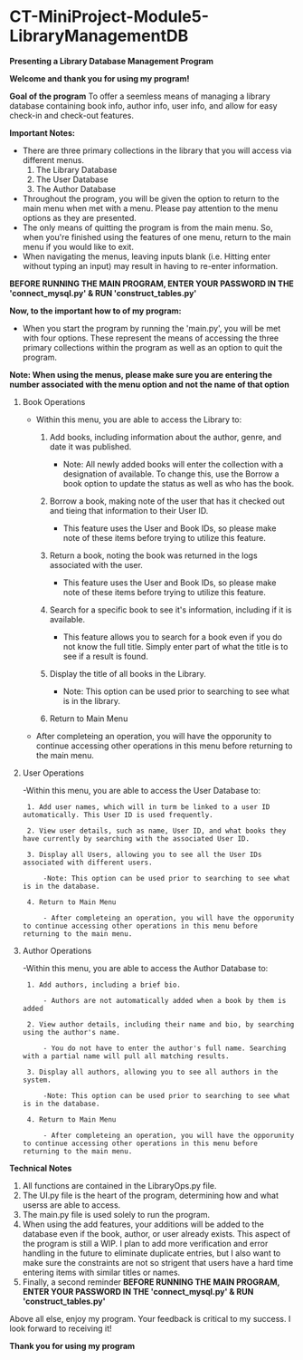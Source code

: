 # CT-MiniProject-Module5-LibraryManagementDB
**Presenting a Library Database Management Program**

**Welcome and thank you for using my program!**

**Goal of the program**
To offer a seemless means of managing a library database containing book info, author info, user info, and allow for easy check-in and check-out features.

**Important Notes:**
- There are three primary collections in the library that you will access via different menus.
    1. The Library Database
    2. The User Database
    3. The Author Database
- Throughout the program, you will be given the option to return to the main menu when met with a menu. Please pay attention to the menu options as they are presented.
- The only means of quitting the program is from the main menu. So, when you're finished using the features of one menu, return to the main menu if you would like to exit.
- When navigating the menus, leaving inputs blank (i.e. Hitting enter without typing an input) may result in having to re-enter information.

**BEFORE RUNNING THE MAIN PROGRAM, ENTER YOUR PASSWORD IN THE 'connect_mysql.py' & RUN 'construct_tables.py'**

**Now, to the important how to of my program:**

- When you start the program by running the 'main.py', you will be met with four options. These represent the means of accessing the three primary collections within the program as well as an option to quit the program.

**Note: When using the menus, please make sure you are entering the number associated with the menu option and not the name of that option**

1. Book Operations

    - Within this menu, you are able to access the Library to:

        1. Add books, including information about the author, genre, and date it was published.

            - Note: All newly added books will enter the collection with a designation of available. To change this, use the Borrow a book option to update the status as well as who has the book.

        2. Borrow a book, making note of the user that has it checked out and tieing that information to their User ID.

            - This feature uses the User and Book IDs, so please make note of these items before trying to utilize this feature.

        3. Return a book, noting the book was returned in the logs associated with the user.

            - This feature uses the User and Book IDs, so please make note of these items before trying to utilize this feature.

        4. Search for a specific book to see it's information, including if it is available.

            - This feature allows you to search for a book even if you do not know the full title. Simply enter part of what the title is to see if a result is found.

        5. Display the title of all books in the Library.

            - Note: This option can be used prior to searching to see what is in the library.

        6. Return to Main Menu
        
    - After completeing an operation, you will have the opporunity to continue accessing other operations in this menu before returning to the main menu.

2. User Operations

    -Within this menu, you are able to access the User Database to:

        1. Add user names, which will in turm be linked to a user ID automatically. This User ID is used frequently.

        2. View user details, such as name, User ID, and what books they have currently by searching with the associated User ID.

        3. Display all Users, allowing you to see all the User IDs associated with different users.

            -Note: This option can be used prior to searching to see what is in the database.

        4. Return to Main Menu

            - After completeing an operation, you will have the opporunity to continue accessing other operations in this menu before returning to the main menu.

3. Author Operations

    -Within this menu, you are able to access the Author Database to:

        1. Add authors, including a brief bio.

            - Authors are not automatically added when a book by them is added

        2. View author details, including their name and bio, by searching using the author's name.

            - You do not have to enter the author's full name. Searching with a partial name will pull all matching results.

        3. Display all authors, allowing you to see all authors in the system.

            -Note: This option can be used prior to searching to see what is in the database.

        4. Return to Main Menu

            - After completeing an operation, you will have the opporunity to continue accessing other operations in this menu before returning to the main menu.

**Technical Notes**
 1. All functions are contained in the LibraryOps.py file.
 2. The UI.py file is the heart of the program, determining how and what userss are able to access.
 3. The main.py file is used solely to run the program.
 4. When using the add features, your additions will be added to the database even if the book, author, or user already exists. This aspect of the program is still a WIP. I plan to add more verification and error handling in the future to eliminate duplicate entries, but I also want to make sure the constraints are not so strigent that users have a hard time entering items with similar titles or names.
 5. Finally, a second reminder **BEFORE RUNNING THE MAIN PROGRAM, ENTER YOUR PASSWORD IN THE 'connect_mysql.py' & RUN 'construct_tables.py'**

Above all else, enjoy my program. Your feedback is critical to my success. I look forward to receiving it!

**Thank you for using my program**
